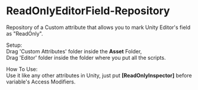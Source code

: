 # ReadOnlyEditorField-Repository
Repository of a Custom attribute that allows you to mark Unity Editor's field as "ReadOnly".

Setup: <br/>
Drag 'Custom Attributes' folder inside the **Asset** Folder, <br/>
Drag 'Editor' folder inside the folder where you put all the scripts. <br/>

How To Use: <br/>
Use it like any other attributes in Unity, just put **[ReadOnlyInspector]** before variable's Access Modifiers.
